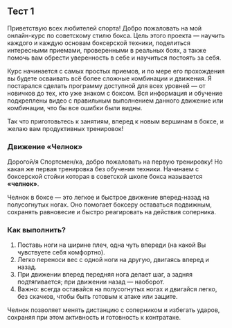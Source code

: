 ﻿## Тест 1

Приветствую всех любителей спорта! Добро пожаловать на мой онлайн-курс по советскому стилю бокса. Цель этого проекта — научить каждого и каждую основам боксерской техники, поделиться интересными приемами, проверенными в реальных боях, а также помочь вам обрести уверенность в себе и научиться постоять за себя.

Курс начинается с самых простых приемов, и по мере его прохождения вы будете осваивать всё более сложные комбинации и движения. Я постарался сделать программу доступной для всех уровней — от новичков до тех, кто уже знаком с боксом. Вся информация и обучение подкреплены видео с правильным выполнением данного движение или комбинации, что бы все ошибки были видны.

Так что приготовьтесь к занятиям, вперед к новым вершинам в боксе, и желаю вам продуктивных тренировок!

### Движение «Челнок»

Дорогой/я Спортсмен/ка, добро пожаловать на первую тренировку! Но какая же первая тренировка без обучения техники. Начинаем с боксерской стойки которая в советской школе бокса называется **«челнок»**.

Челнок в боксе — это легкое и быстрое движение вперед-назад на полусогнутых ногах. Оно помогает боксеру оставаться подвижным, сохранять равновесие и быстро реагировать на действия соперника.

### Как выполнить?

1. Поставь ноги на ширине плеч, одна чуть впереди (на какой Вы чувствуете себя комфортно).
2. Легко переноси вес с одной ноги на другую, двигаясь вперед и назад.
3. При движении вперед передняя нога делает шаг, а задняя подтягивается; при движении назад — наоборот.
4. Важно: всегда оставайся на полусогнутых ногах и двигайся легко, без скачков, чтобы быть готовым к атаке или защите.

Челнок позволяет менять дистанцию с соперником и избегать ударов, сохраняя при этом активность и готовность к контратаке.